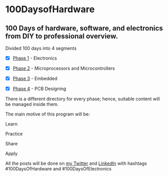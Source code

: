 # 100DaysofHardware


100 Days of hardware, software, and electronics from DIY to professional overview.
---------------------------------------------------------------------------------
Divided 100 days into 4 segments

 
- [x] [Phase 1](https://github.com/bala5000/100DaysHardware/tree/main/Phase%201) - Electronics
   
- [x] [Phase 2](https://github.com/AnshumanFauzdar/100DaysOfHardware/tree/main/Phase2) - Microprocessors and Microcontrollers
     
- [x] [Phase 3](https://github.com/AnshumanFauzdar/100DaysOfHardware/tree/main/Phase3) - Embedded
     
- [x] [Phase 4](https://github.com/AnshumanFauzdar/100DaysOfHardware/tree/main/Phase4) - PCB Designing

There is a different directory for every phase; hence, suitable content will be managed inside them.

The main motive of this program will be:

Learn

Practice

Share

Apply

All the posts will be done on [my Twitter](https://twitter.com/_bala_murugan_) and [LinkedIn](https://www.linkedin.com/in/balamurugan-k-9b9377224/) with hashtags #100DaysOfHardware and #100DaysOfElectronics
